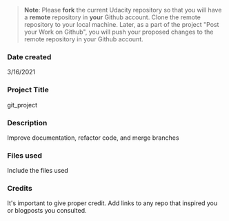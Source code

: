 >**Note**: Please **fork** the current Udacity repository so that you will have a **remote** repository in **your** Github account. Clone the remote repository to your local machine. Later, as a part of the project "Post your Work on Github", you will push your proposed changes to the remote repository in your Github account.

### Date created
3/16/2021
### Project Title
git_project
### Description
Improve documentation, refactor code, and merge branches
### Files used
Include the files used

### Credits
It's important to give proper credit. Add links to any repo that inspired you or blogposts you consulted.

